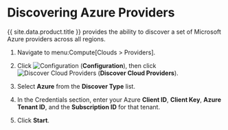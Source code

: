 # Discovering Azure Providers

{{ site.data.product.title }} provides the ability to discover a set of Microsoft
Azure providers across all regions.

1.  Navigate to menu:Compute\[Clouds \> Providers\].

2.  Click ![Configuration](../images/1847.png) (**Configuration**), then
    click ![Discover Cloud Providers](../images/1942.png) (**Discover
    Cloud Providers**).

3.  Select **Azure** from the **Discover Type** list.

4.  In the Credentials section, enter your Azure **Client ID**, **Client
    Key**, **Azure Tenant ID**, and the **Subscription ID** for that
    tenant.

5.  Click **Start**.
